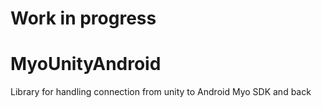# Work in progress

# MyoUnityAndroid
Library for handling connection from unity to Android Myo SDK and back

